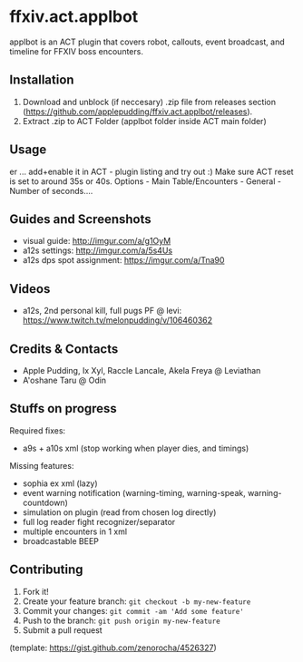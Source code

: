 # ffxiv.act.applbot
applbot is an ACT plugin that covers robot, callouts, event broadcast, and timeline for FFXIV boss encounters.

## Installation
1. Download and unblock (if neccesary) .zip file from releases section (https://github.com/applepudding/ffxiv.act.applbot/releases).
2. Extract .zip to ACT Folder (applbot folder inside ACT main folder)

## Usage
er ... add+enable it in ACT - plugin listing and try out :) 
Make sure ACT reset is set to around 35s or 40s. Options - Main Table/Encounters - General - Number of seconds....

## Guides and Screenshots
- visual guide: http://imgur.com/a/g1OyM
- a12s settings: http://imgur.com/a/5s4Us
- a12s dps spot assignment: https://imgur.com/a/Tna90

## Videos
- a12s, 2nd personal kill, full pugs PF @ levi: https://www.twitch.tv/melonpudding/v/106460362

## Credits & Contacts
- Apple Pudding, Ix Xyl, Raccle Lancale, Akela Freya @ Leviathan
- A'oshane Taru @ Odin

## Stuffs on progress
Required fixes:
- a9s + a10s xml (stop working when player dies, and timings)

Missing features:
- sophia ex xml (lazy)
- event warning notification (warning-timing, warning-speak, warning-countdown)
- simulation on plugin (read from chosen log directly)
- full log reader fight recognizer/separator
- multiple encounters in 1 xml
- broadcastable BEEP

## Contributing 
1. Fork it!
2. Create your feature branch: `git checkout -b my-new-feature`
3. Commit your changes: `git commit -am 'Add some feature'`
4. Push to the branch: `git push origin my-new-feature`
5. Submit a pull request

(template: https://gist.github.com/zenorocha/4526327)